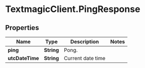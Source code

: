 # TextmagicClient.PingResponse

## Properties
Name | Type | Description | Notes
------------ | ------------- | ------------- | -------------
**ping** | **String** | Pong. | 
**utcDateTime** | **String** | Current date time | 


